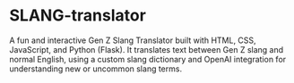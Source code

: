 # SLANG-translator
A fun and interactive Gen Z Slang Translator built with HTML, CSS, JavaScript, and Python (Flask). It translates text between Gen Z slang and normal English, using a custom slang dictionary and OpenAI integration for understanding new or uncommon slang terms.
